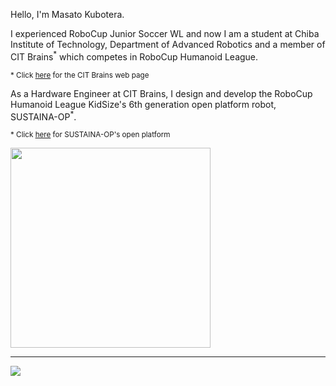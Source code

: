 Hello, I'm Masato Kubotera. 

I experienced RoboCup Junior Soccer WL and now I am a student at Chiba Institute of Technology, Department of Advanced Robotics and a member of CIT Brains<sup>*</sup> which competes in RoboCup Humanoid League.

<small>* Click <a href="http://www.cit-brains.net">here</a> for the CIT Brains web page</small>

As a Hardware Engineer at CIT Brains, I design and develop the RoboCup Humanoid League KidSize's 6th generation open platform robot, SUSTAINA-OP<sup>*</sup>.

<small>* Click <a href="https://github.com/citbrains/SUSTAINA-OP">here</a> for SUSTAINA-OP's open platform</small>

<img src="https://user-images.githubusercontent.com/53966390/181213355-d9841789-18ef-4554-80fc-c581b1aeaea4.png" width="320px">

<hr>

<a href="https://github.com/MasatoKubotera">
  <img align="center" src="https://github-readme-stats.vercel.app/api?username=MasatoKubotera&count_private=true&include_all_commits&show_icons=true"" />


